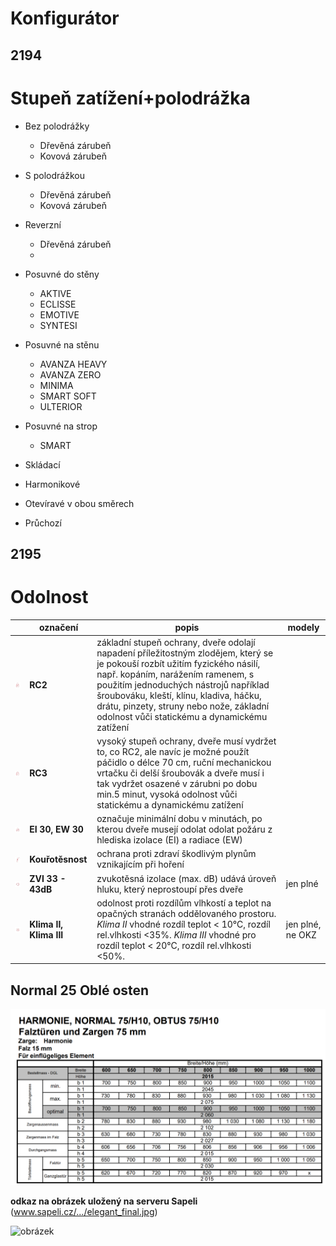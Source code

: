 # Konfigurátor


## 2194 
# Stupeň zatížení+polodrážka

- Bez polodrážky
  - Dřevěná zárubeň
  - Kovová zárubeň
- S polodrážkou
  - Dřevěná zárubeň
  - Kovová zárubeň
- Reverzní
  - Dřevěná zárubeň
  - 
- Posuvné do stěny
  - AKTIVE
  - ECLISSE
  - EMOTIVE
  - SYNTESI
 - Posuvné na stěnu
   - AVANZA HEAVY
   - AVANZA  ZERO
   - MINIMA
   - SMART SOFT
   - ULTERIOR
 - Posuvné na strop
   - SMART
  - Skládací
  
  - Harmonikové
  - Otevíravé v obou směrech
  - Průchozí

## 2195 
# Odolnost

||označení|popis|modely|
|--|--|--|--|
| ![2195_RC](uploads\images\2195_RC.JPG) | **RC2** |základní stupeň ochrany, dveře odolají napadení příležitostným zlodějem, který se je pokouší rozbít užitím fyzického násilí, např. kopáním, narážením ramenem, s použitím jednoduchých nástrojů například šroubováku, kleští, klínu, kladiva, háčku, drátu, pinzety, struny nebo nože, základní odolnost vůči statickému a dynamickému zatížení ||
|![2195_RC](uploads\images\2195_RC.JPG)|**RC3**|vysoký stupeň ochrany, dveře musí vydržet to, co RC2, ale navíc je možné použít páčidlo o délce 70 cm, ruční mechanickou vrtačku či delší šroubovák a dveře musí i tak vydržet osazené v zárubni po dobu min.5 minut, vysoká odolnost vůči statickému a dynamickému zatížení ||
| ![2195_fire](uploads\images\2195_fire.JPG) |**EI 30, EW 30**|označuje minimální dobu v minutách, po kterou dveře musejí odolat odolat požáru z hlediska izolace (EI) a radiace (EW) ||
| ![2195_Kour](uploads\images\2195_Kour.JPG) |**Kouřotěsnost**|ochrana proti zdraví škodlivým plynům vznikajícím při hoření||
| ![2195_dB](uploads\images\2195_dB.JPG) |**ZVI 33 - 43dB**|zvukotěsná izolace (max. dB) udává úroveň hluku, který neprostoupí přes dveře|jen plné|
| ![2195_Klima](uploads\images\2195_Klima.JPG) |**Klima II, Klima III**|odolnost proti rozdílům vlhkostí a teplot na opačných stranách oddělovaného prostoru. *Klima II* vhodné rozdíl teplot < 10°C, rozdíl rel.vlhkosti <35%. *Klima III* vhodné pro rozdíl teplot < 20°C, rozdíl rel.vlhkosti <50%.|jen plné, ne OKZ|

## Normal 25 Oblé osten
![Normal 25 Oblé osten](uploads\images\IMG_20190328_125416.png)


**odkaz na obrázek uložený na serveru Sapeli** (www.sapeli.cz/.../elegant_final.jpg)

![obrázek](https://www.sapeli.cz/sites/default/files/styles/scale_to_400px/public/inspirace/elegant_final.jpg)





<!--stackedit_data:
eyJoaXN0b3J5IjpbMTg4NTQ5MTcwNCwtNjk1NDg1NjQ4LC0xMz
A1OTczNDU2LC0xMzc4MTc0NzU0LDExODA3OTAwMjcsLTEzNzU0
MTQ3NDEsLTE3NDk2MDc3MjEsMTgzMzc3MzAxMywtMTYwMjI2NT
cwNiwtMTMwMTYxMTExMF19
-->